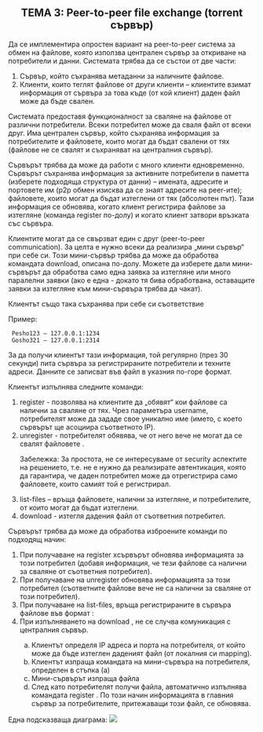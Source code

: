 
<h2 align="center">ТЕМА 3: Peer-to-peer file exchange (torrent сървър)</h2>

Да се имплементира опростен вариант на peer-to-peer система за обмен на файлове, която използва централен сървър за откриване на потребители и данни. Системата трябва да се състои от две части:

<ol>
 <li>Сървър, който съхранява метаданни за наличните файлове.</li>
 <li>Клиенти, които теглят файлове от други клиенти – клиентите взимат информация от сървъра за това къде (от кой клиент) даден файл може да бъде свален.</li> 
</ol>

Системата предоставя функционалност за сваляне на файлове от различни потребители. Всеки потребител може да сваля файл от всеки друг. Има централен сървър, който съхранява информация за потребителите и файловете, които могат да бъдат свалени от тях (файлове не се свалят и съхраняват на централния сървър). 

Сървърът трябва да може да работи с много клиенти едновременно. Сървърът съхранява информация за активните потребители в паметта (изберете подходяща структура от данни) – имената, адресите и портовете им (p2p обмен изисква да се знаят адресите на peer-ите); файловете, които могат да бъдат изтеглени от тях (абсолютен път). Тази информация се обновява, когато клиент регистрира файлове за изтегляне (команда register по-долу) и когато клиент затвори връзката със сървъра. 

Клиентите могат да се свързват един с друг (peer-to-peer communication). За целта е нужно всеки да реализира „мини сървър“ при себе си. Този мини-сървър трябва да може да обработва командата download, описана по-долу. Можете да изберете дали мини- сървърът да обработва само една заявка за изтегляне или много паралелни заявки (ако е една - докато тя бива обработвана, оставащите заявки за изтегляне към мини-сървъра трябва да чакат). 

Клиентът също така съхранява при себе си съответствие <username-user IP:port>

Пример: 

     Pesho123 – 127.0.0.1:1234 
     Gosho321 – 127.0.0.1:2314 

За да получи клиентът тази информация, той регулярно (през 30 секунди) пита сървъра за регистрираните потребители и техните адреси. Данните се записват във файл в указния по-горе формат. 

Клиентът изпълнява следните команди: 

<ol>
 <li>register <user> <file1, file2, file3, …, fileN> - позволява на клиентите да „обявят“ кои файлове са налични за сваляне от тях. Чрез параметъра username, потребителят може да зададе свое уникално име (името, с което сървърът ще асоциира съответното IP).</li>

 <li>unregister <user> <file1, file2, file3, ... , fileN> - потребителят обявява, че от него вече не могат да се свалят файловете <file1, file2, file3, …, fileN>.</li> 

<p>Забележка: За простота, не се интересуваме от security аспектите на решението, т.е. не е нужно да реализирате автентикация, която да гарантира, че даден потребител може да отрегистрира само файловете, които самият той е регистрирал.</p>

 <li>list-files – връща файловете, налични за изтегляне, и потребителите, от които могат да бъдат изтеглени.</li> 
 <li>download <user> <path to file on user> - изтегля дадения файл от съответния потребител.</li>
</ol>
 
Сървърът трябва да може да обработва изброените команди по подходящ начин: 

<ol>
 <li>При получаване на register <user1> <file1, file2, file3, …, fileN>xсървърът обновява информацията за този потребител (добавя информация, че тези файлове са налични за сваляне от съответния потребител).</li>
  
 <li>При получаване на unregister <user> <file1, file2, file3, ... , fileN> обновява информацията за този потребител (съответните файлове вече не са налични за сваляне от този потребител).</li>
 
 <li>При получаване на list-files, връща регистрираните в сървъра файлове във формат <user> : <path to file> </li>
 <li>При изпълняването на download <user> <path to file on user> <path to save>, не се случва комуникация с централния сървър.
  <ol type="a">
    <li>Клиентът определя IP адреса и порта на потребителя, от който може да бъде изтеглен даденият файл (от локалния си mapping).</li>
    <li>Клиентът изпраща командата на мини-сървъра на потребителя, определен в стъпка (а)</ li>
    <li>Мини-сървърът изпраща файла</li>
    <li>След като потребителят получи файла, автоматично изпълнява командата register <user> <path to saved file>. По този начин информацията в главния сървър за потребителите, притежаващи този файл, се обновява.</li>
  </ol>
</ol>


Една подсказваща диаграма:
<img src="https://github.com/biskvitka/TorrentServer/edit/master/img.png">


